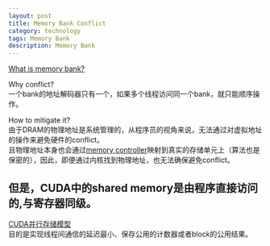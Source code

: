 ```yaml
---
layout: post
title: Memory Bank Conflict
category: technology
tags: Memory Bank
description: Memory Bank
---
```


[What is memory bank?](https://blog.csdn.net/m0_37561165/article/details/81704977)  

Why conflict?  
一个bank的地址解码器只有一个，如果多个线程访问同一个bank，就只能顺序操作。  

How to mitigate it?  
由于DRAM的物理地址是系统管理的，从程序员的视角来说，无法通过对虚拟地址的操作来避免硬件的conflict。  
且物理地址本身也会通过[memory controller](https://blog.csdn.net/thisway_diy/article/details/79389530)映射到真实的存储单元上（算法也是保密的），因此，即便通过内核找到物理地址，也无法确保避免conflict。  

## 但是，CUDA中的shared memory是由程序直接访问的,与寄存器同级。
[CUDA并行存储模型](https://www.cnblogs.com/liangliangdetianxia/p/3991042.html)  
目的是实现线程间通信的延迟最小、保存公用的计数器或者block的公用结果。